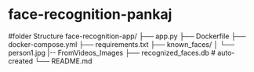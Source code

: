 # face-recognition-pankaj
#folder Structure
face-recognition-app/
├── app.py
├── Dockerfile
├── docker-compose.yml
├── requirements.txt
├── known_faces/
│   └── person1.jpg
|-- FromVideos_Images
├── recognized_faces.db  # auto-created
└── README.md


